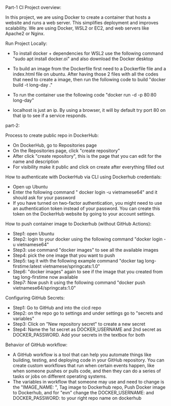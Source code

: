 Part-1 CI Project overview: 

In this project, we are using Docker to create a container that hosts a website and runs a web server. This simplifies deployment and improves scalability. We are using Docker, WSL2 or EC2, and web servers like Apache2 or Nginx.

Run Project Locally: 

- To install docker + dependencies for WSL2 use the following command "sudo apt install docker.oi" and also download the Docker desktop 
- To build an image from the Dockerfile first need to a Dockerfile file and a index.html file on ubuntu. After having those 2 files with all the codes that need to create a image, then run the following code to build "docker build -t long-day ."
- To run the container use the following code "docker run -d -p 80:80 long-day"

- localhost is just an ip.  By using a browser, it will by default try port 80 on that ip to see if a service responds.


part-2: 

Process to create public repo in DockerHub: 
- On DockerHub, go to Repositories page 
- On the Repositories page, click "create repository"
- After click  "create repository", this is the page that you can edit for the name and description
- For visibility make it public and click on create after everything filled out

How to authenticate with DockerHub via CLI using Dockerhub credentials:
- Open up Ubuntu 
- Enter the following command " docker login -u vietnamese64" and it should ask for your password 
- If you have turned on two-factor authentication, you might need to use an authentication token instead of your password. You can create this token on the DockerHub website by going to your account settings.

How to push container image to Dockerhub (without GitHub Actions):
- Step1: open Ubuntu
- Step2: login to your docker using the following command "docker login -u vietnamese64"
- Step3: use command "docker images" to see all the available images
- Step4: pick the one image that you want to push
- Step5: tag it with the following example command "docker tag long-firstime:latest vietnamese/springcats:1.0"
- Step6: "docker images" again to see if the image that you created from tag long-firstime now available
- Step7: Now push it using the following command "docker push vietnamese64/springcats:1.0"

Configuring GitHub Secrets:
- Step1: Go to GitHub and into the cicd repo
- Step2: on the repo go to settings and under settings go to "secrets and variables"
- Step3: Click on "New repository secret" to create a new secret
- Step4: Name the 1st secret as DOCKER_USERNAME and 2nd secret as DOCKER_PASSWORD. Add your secrets in the textbox for both

Behavior of GitHub workflow:
- A GitHub workflow is a tool that can help you automate things like building, testing, and deploying code in your GitHub repository. You can create custom workflows that run when certain events happen, like when someone pushes or pulls code, and then they can do a series of tasks or jobs on different operating systems.
- The variables in workflow that someone may use and need to change is the "IMAGE_NAME: ",  Tag image to Dockerhub repo, Push Docker image to Dockerhub, and for "evn" change the DOCKER_USERNAME: and DOCKER_PASSWORD: to your right repo name on dockerhub 

